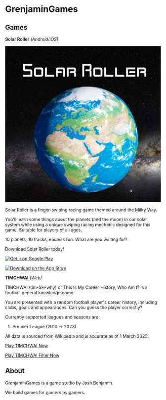 # GrenjaminGames

## Games
**Solar Roller**
*(Android/iOS)*

![Solar Roller Logo](/assets/img/solar_roller_logo.png)

Solar Roller is a finger-swiping racing game themed around the Milky Way.

You'll learn some things about the planets (and the moon) in our solar system while using a unique swiping racing mechanic designed for this game. Suitable for players of all ages.

10 planets, 10 tracks, endless fun.
What are you waiting for?

Download Solar Roller today!

<a href='https://play.google.com/store/apps/details?id=com.GrenjaminGames.SolarRoller&pcampaignid=pcampaignidMKT-Other-global-all-co-prtnr-py-PartBadge-Mar2515-1'><img alt='Get it on Google Play' src='https://play.google.com/intl/en_us/badges/static/images/badges/en_badge_web_generic.png' width='180px' height='80px'/></a>

<a href="https://apps.apple.com/us/app/solar-roller/id6475166289?itsct=apps_box_badge&amp;itscg=30200"><img src="https://tools.applemediaservices.com/api/badges/download-on-the-app-store/black/en-us?size=250x83&amp;releaseDate=1703894400" alt="Download on the App Store" width='180px' height='50px'></a>



**TIMCHWAI**
*(Web)*

TIMCHWAI (tim-SH-why) or This Is My Career History, Who Am I? is a football general knowledge game.

You are presented with a random football player's career history, including clubs, goals and appearances. Can you guess the player correctly?

Currently supported leagues and seasons are:
1. Premier League (2010 -> 2023)

All data is sourced from Wikipedia and is accurate as of 1 March 2023.

[Play TIMCHWAI Now](https://timchwai.com)

[Play TIMCHWAI Filter Now](https://timchwai.com/filter)

## About
GrenjaminGames is a game studio by Josh Benjamin.

We build games for gamers by gamers.